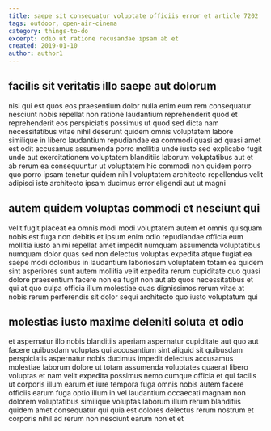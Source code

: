 ```yaml
---
title: saepe sit consequatur voluptate officiis error et article 7202
tags: outdoor, open-air-cinema
category: things-to-do
excerpt: odio ut ratione recusandae ipsam ab et
created: 2019-01-10
author: author1
---
```


## facilis sit veritatis illo saepe aut dolorum

nisi qui est quos eos praesentium dolor nulla enim eum rem consequatur nesciunt nobis repellat non ratione laudantium reprehenderit quod et reprehenderit eos perspiciatis possimus ut quod sed dicta nam necessitatibus vitae nihil deserunt quidem omnis voluptatem labore similique in libero laudantium repudiandae ea commodi quasi ad quasi amet est odit accusamus assumenda porro mollitia unde iusto sed explicabo fugit unde aut exercitationem voluptatem blanditiis laborum voluptatibus aut et ab rerum ea consequuntur ut voluptatem hic commodi non quidem porro quo porro ipsam tenetur quidem nihil voluptatem architecto repellendus velit adipisci iste architecto ipsam ducimus error eligendi aut ut magni

## autem quidem voluptas commodi et nesciunt qui

velit fugit placeat ea omnis modi modi voluptatem autem et omnis quisquam nobis est fuga non debitis et ipsum enim odio repudiandae officia eum mollitia iusto animi repellat amet impedit numquam assumenda voluptatibus numquam dolor quas sed non delectus voluptas expedita atque fugiat ea saepe modi doloribus in laudantium laboriosam voluptatem totam ea quidem sint asperiores sunt autem mollitia velit expedita rerum cupiditate quo quasi dolore praesentium facere non ea fugit non aut ab quos necessitatibus et qui at quo culpa officia illum molestiae quas dignissimos rerum vitae at nobis rerum perferendis sit dolor sequi architecto quo iusto voluptatum qui

## molestias iusto maxime deleniti soluta et odio

et aspernatur illo nobis blanditiis aperiam aspernatur cupiditate aut quo aut facere quibusdam voluptas qui accusantium sint aliquid sit quibusdam perspiciatis aspernatur nobis ducimus impedit delectus accusamus molestiae laborum dolore ut totam assumenda voluptates quaerat libero voluptas et nam velit expedita possimus nemo cumque officia et qui facilis ut corporis illum earum et iure tempora fuga omnis nobis autem facere officiis earum fuga optio illum in vel laudantium occaecati magnam non dolorem voluptatibus similique voluptas laborum illum rerum blanditiis quidem amet consequatur qui quia est dolores delectus rerum nostrum et corporis nihil ad rerum non nesciunt earum non et et
